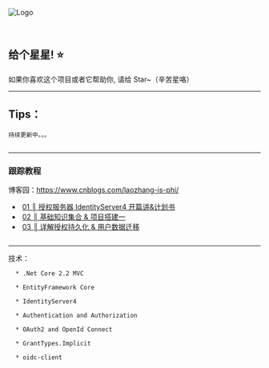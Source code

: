 ﻿
![Logo](https://github.com/anjoy8/Blog.IdentityServer/blob/master/Blog.IdentityServer/wwwroot/logofull.png)

&nbsp;
&nbsp;

## 给个星星! ⭐️
如果你喜欢这个项目或者它帮助你, 请给 Star~（辛苦星咯）

*********************************************************

## Tips：
```
持续更新中。。。


```


*****************************************************
### 跟踪教程


博客园：https://www.cnblogs.com/laozhang-is-phi/
<ul>
<li>&nbsp;<a id="post_title_link_10483922" href="https://www.cnblogs.com/laozhang-is-phi/p/10483922.html">01 ║ 授权服务器 IdentityServer4 开篇讲&amp;计划书</a></li>
<li>&nbsp;<a id="post_title_link_10483922" href="https://www.cnblogs.com/laozhang-is-phi/p/10529982.html">02 ║ 基础知识集合 & 项目搭建一</a></li>
<li>&nbsp;<a id="post_title_link_10660403" href="https://www.cnblogs.com/laozhang-is-phi/p/10660403.html">03 ║ 详解授权持久化 &amp; 用户数据迁移</a></li>


</ul>

```
```



**************************************************************

  技术：

      * .Net Core 2.2 MVC
      
      * EntityFramework Core

      * IdentityServer4

      * Authentication and Authorization

      * OAuth2 and OpenId Connect

      * GrantTypes.Implicit

      * oidc-client
      
      



 
